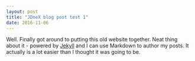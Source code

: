 ```yaml
---
layout: post
title: "JDneX blog post test 1"
date: 2016-11-06
---
```


Well. Finally got around to putting this old website together. Neat thing about it - powered by [Jekyll](http://jekyllrb.com) and I can use Markdown to author my posts. It actually is a lot easier than I thought it was going to be.